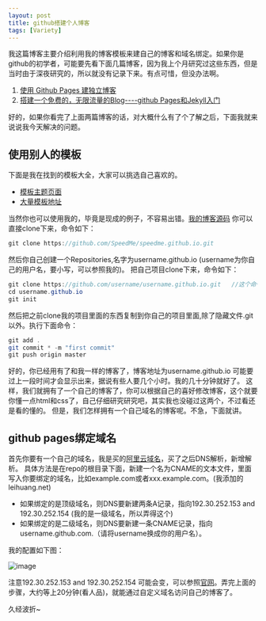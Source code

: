 ```yaml
---
layout: post
title: github搭建个人博客
tags: [Variety]
---
```


我这篇博客主要介绍利用我的博客模板来建自己的博客和域名绑定。如果你是github的初学者，可能要先看下面几篇博客，因为我上个月研究过这些东西，但是当时由于深夜研究的，所以就没有记录下来。有点可惜，但没办法啊。

1. [使用 Github Pages 建独立博客](http://www.aips.me/github-pages-build-blog.html)
2. [搭建一个免费的，无限流量的Blog----github Pages和Jekyll入门](http://www.ruanyifeng.com/blog/2012/08/blogging_with_jekyll.html)

好的，如果你看完了上面两篇博客的话，对大概什么有了个了解之后，下面我就来说说我今天解决的问题。
## 使用别人的模板
下面是我在找到的模板大全，大家可以挑选自己喜欢的。

- [模板主题页面](http://yuanyong.org/blog/collect-jekyll-theme.html)
- [大量模板地址](https://github.com/jekyll/jekyll/wiki/sites)

当然你也可以使用我的，毕竟是现成的例子，不容易出错。[我的博客源码](https://github.com/SpeedMe/speedme.github.io)
你可以直接clone下来，命令如下：

```java
git clone https://github.com/SpeedMe/speedme.github.io.git
```

然后你自己创建一个Repositories,名字为username.github.io (username为你自己的用户名，要小写，可以参照我的)。
把自己项目clone下来，命令如下：

```java
git clone https://github.com/username/username.github.io.git   //这个命令你创建你的项目后会有
cd username.github.io
git init
```

然后把之前clone我的项目里面的东西复制到你自己的项目里面,除了隐藏文件.git以外。执行下面命令：

```java
git add .
git commit * -m "first commit"
git push origin master
```

好的，你已经用有了和我一样的博客了，博客地址为username.github.io  可能要过上一段时间才会显示出来，据说有些人要几个小时。我的几十分钟就好了。
这样，我们就拥有了一个自己的博客了，你可以根据自己的喜好修改博客，这个就要你懂一点html和css了，自己仔细研究研究吧，其实我也没碰过这两个，不过看还是看的懂的。
但是，我们怎样拥有一个自己域名的博客呢。不急，下面就讲。

## github pages绑定域名
首先你要有一个自己的域名，我是买的[阿里云域名](http://www.net.cn/domain/?spm=0.0.0.0.Z09v5h)，买了之后DNS解析，新增解析。
具体方法是在repo的根目录下面，新建一个名为CNAME的文本文件，里面写入你要绑定的域名，比如example.com或者xxx.example.com。(我添加的leihuang.net)

- 如果绑定的是顶级域名，则DNS要新建两条A记录，指向192.30.252.153 and 192.30.252.154 (我的是一级域名，所以弄得这个)
- 如果绑定的是二级域名，则DNS要新建一条CNAME记录，指向username.github.com.（请将username换成你的用户名）。

我的配置如下图：

![image](http://leihuang.qiniudn.com/1.PNG)

注意192.30.252.153 and 192.30.252.154 可能会变，可以参照[官网](https://help.github.com/articles/setting-up-a-custom-domain-with-github-pages)。弄完上面的步骤，大约等上20分钟(看人品)，就能通过自定义域名访问自己的博客了。

久经波折~
